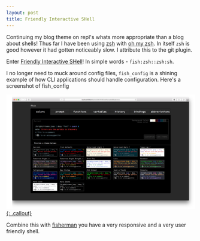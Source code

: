 ```yaml
---
layout: post
title: Friendly Interactive SHell
---
```


Continuing my blog theme on repl's whats more appropriate than a blog about shells! Thus far I have been using [zsh](https://en.wikipedia.org/wiki/Z_shell) with [oh my zsh](http://ohmyz.sh). In itself `zsh` is good however it had gotten noticeably slow. I attribute this to the git plugin.

Enter [Friendly Interactive SHell](http://fishshell.com)! In simple words - `fish:zsh::zsh:sh`. 

I no longer need to muck around config files, `fish_config` is a shining example of how CLI applications should handle configuration. Here's a screenshot of fish_config

[![fish_config](/public/fish_config.png){: .callout}](/public/fish_config.png)

Combine this with [fisherman](https://fisherman.github.io) you have a very responsive and a very user friendly shell.
